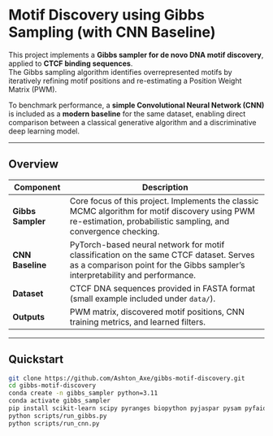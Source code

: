 # Motif Discovery using Gibbs Sampling (with CNN Baseline)

This project implements a **Gibbs sampler for de novo DNA motif discovery**, applied to **CTCF binding sequences**.  
The Gibbs sampling algorithm identifies overrepresented motifs by iteratively refining motif positions and re-estimating a Position Weight Matrix (PWM).  

To benchmark performance, a **simple Convolutional Neural Network (CNN)** is included as a **modern baseline** for the same dataset, enabling direct comparison between a classical generative algorithm and a discriminative deep learning model.

---

## Overview

| Component | Description |
|------------|-------------|
| **Gibbs Sampler** | Core focus of this project. Implements the classic MCMC algorithm for motif discovery using PWM re-estimation, probabilistic sampling, and convergence checking. |
| **CNN Baseline** | PyTorch-based neural network for motif classification on the same CTCF dataset. Serves as a comparison point for the Gibbs sampler’s interpretability and performance. |
| **Dataset** | CTCF DNA sequences provided in FASTA format (small example included under `data/`). |
| **Outputs** | PWM matrix, discovered motif positions, CNN training metrics, and learned filters. |

---

## Quickstart

```bash
git clone https://github.com/Ashton_Axe/gibbs-motif-discovery.git
cd gibbs-motif-discovery
conda create -n gibbs_sampler python=3.11
conda activate gibbs_sampler
pip install scikit-learn scipy pyranges biopython pyjaspar pysam pyfaidx logomaker anndata torch
python scripts/run_gibbs.py
python scripts/run_cnn.py
